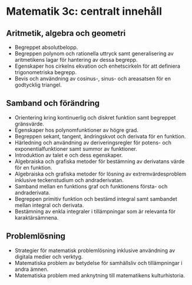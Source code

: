 # Matematik 3c: centralt innehåll

## Aritmetik, algebra och geometri

*	Begreppet absolutbelopp.
*	Begreppen polynom och rationella uttryck samt generalisering av aritmetikens lagar för hantering av dessa begrepp.
*	Egenskaper hos cirkelns ekvation och enhetscirkeln för att definiera trigonometriska begrepp.
*	Bevis och användning av cosinus-, sinus- och areasatsen för en godtycklig triangel.

## Samband och förändring

*	Orientering kring kontinuerlig och diskret funktion samt begreppet gränsvärde.
*	Egenskaper hos polynomfunktioner av högre grad.
*	Begreppen sekant, tangent, ändringskvot och derivata för en funktion.
*	Härledning och användning av deriveringsregler för potens- och exponentialfunktioner samt summor av funktioner.
*	Introduktion av talet e och dess egenskaper.
*	Algebraiska och grafiska metoder för bestämning av derivatans värde för en funktion.
*	Algebraiska och grafiska metoder för lösning av extremvärdesproblem inklusive teckenstudium och andraderivatan.
*	Samband mellan en funktions graf och funktionens första- och andraderivata.
*	Begreppen primitiv funktion och bestämd integral samt sambandet mellan integral och derivata.
*	Bestämning av enkla integraler i tillämpningar som är relevanta för karaktärsämnena.

## Problemlösning

*	Strategier för matematisk problemlösning inklusive användning av digitala medier och verktyg.
*	Matematiska problem av betydelse för samhällsliv och tillämpningar i andra ämnen.
*	Matematiska problem med anknytning till matematikens kulturhistoria.
